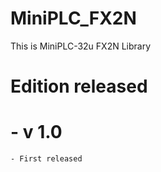# MiniPLC_FX2N
 This is MiniPLC-32u FX2N Library
# Edition released
 # - v 1.0 
    - First released